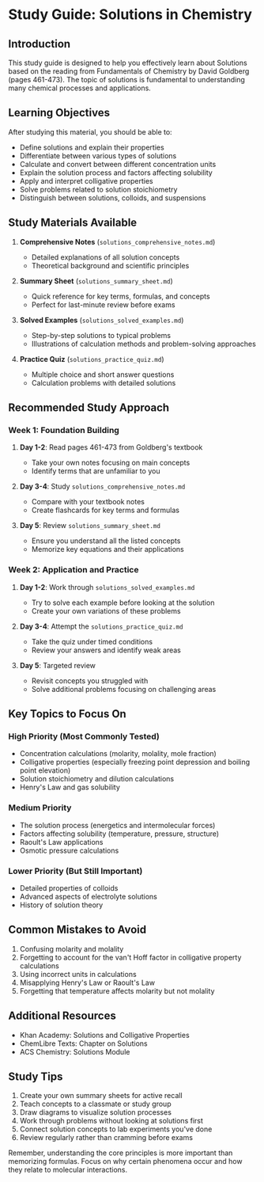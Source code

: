 # Study Guide: Solutions in Chemistry

## Introduction
This study guide is designed to help you effectively learn about Solutions based on the reading from Fundamentals of Chemistry by David Goldberg (pages 461-473). The topic of solutions is fundamental to understanding many chemical processes and applications.

## Learning Objectives
After studying this material, you should be able to:
- Define solutions and explain their properties
- Differentiate between various types of solutions
- Calculate and convert between different concentration units
- Explain the solution process and factors affecting solubility
- Apply and interpret colligative properties
- Solve problems related to solution stoichiometry
- Distinguish between solutions, colloids, and suspensions

## Study Materials Available
1. **Comprehensive Notes** (`solutions_comprehensive_notes.md`)
   - Detailed explanations of all solution concepts
   - Theoretical background and scientific principles

2. **Summary Sheet** (`solutions_summary_sheet.md`)
   - Quick reference for key terms, formulas, and concepts
   - Perfect for last-minute review before exams

3. **Solved Examples** (`solutions_solved_examples.md`)
   - Step-by-step solutions to typical problems
   - Illustrations of calculation methods and problem-solving approaches

4. **Practice Quiz** (`solutions_practice_quiz.md`)
   - Multiple choice and short answer questions
   - Calculation problems with detailed solutions

## Recommended Study Approach

### Week 1: Foundation Building
1. **Day 1-2**: Read pages 461-473 from Goldberg's textbook
   - Take your own notes focusing on main concepts
   - Identify terms that are unfamiliar to you

2. **Day 3-4**: Study `solutions_comprehensive_notes.md`
   - Compare with your textbook notes
   - Create flashcards for key terms and formulas

3. **Day 5**: Review `solutions_summary_sheet.md`
   - Ensure you understand all the listed concepts
   - Memorize key equations and their applications

### Week 2: Application and Practice
1. **Day 1-2**: Work through `solutions_solved_examples.md`
   - Try to solve each example before looking at the solution
   - Create your own variations of these problems

2. **Day 3-4**: Attempt the `solutions_practice_quiz.md`
   - Take the quiz under timed conditions
   - Review your answers and identify weak areas

3. **Day 5**: Targeted review
   - Revisit concepts you struggled with
   - Solve additional problems focusing on challenging areas

## Key Topics to Focus On

### High Priority (Most Commonly Tested)
- Concentration calculations (molarity, molality, mole fraction)
- Colligative properties (especially freezing point depression and boiling point elevation)
- Solution stoichiometry and dilution calculations
- Henry's Law and gas solubility

### Medium Priority
- The solution process (energetics and intermolecular forces)
- Factors affecting solubility (temperature, pressure, structure)
- Raoult's Law applications
- Osmotic pressure calculations

### Lower Priority (But Still Important)
- Detailed properties of colloids
- Advanced aspects of electrolyte solutions
- History of solution theory

## Common Mistakes to Avoid
1. Confusing molarity and molality
2. Forgetting to account for the van't Hoff factor in colligative property calculations
3. Using incorrect units in calculations
4. Misapplying Henry's Law or Raoult's Law
5. Forgetting that temperature affects molarity but not molality

## Additional Resources
- Khan Academy: Solutions and Colligative Properties
- ChemLibre Texts: Chapter on Solutions
- ACS Chemistry: Solutions Module

## Study Tips
1. Create your own summary sheets for active recall
2. Teach concepts to a classmate or study group
3. Draw diagrams to visualize solution processes
4. Work through problems without looking at solutions first
5. Connect solution concepts to lab experiments you've done
6. Review regularly rather than cramming before exams

Remember, understanding the core principles is more important than memorizing formulas. Focus on why certain phenomena occur and how they relate to molecular interactions.
